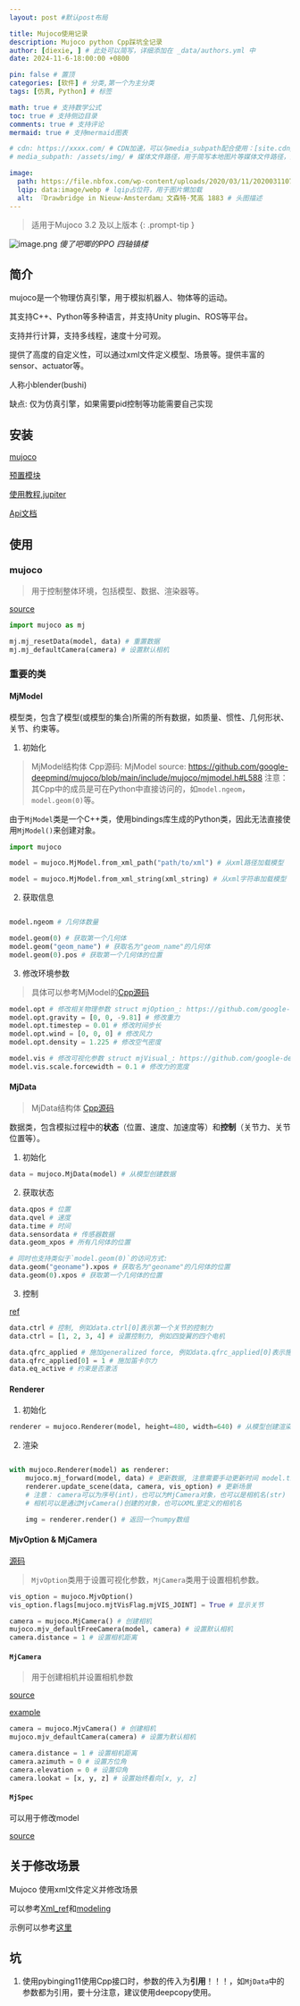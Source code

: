 ```yaml
---
layout: post #默认post布局

title: Mujoco使用记录
description: Mujoco python Cpp踩坑全记录
author: [diexie, ] # 此处可以简写，详细添加在 _data/authors.yml 中
date: 2024-11-6-18:00:00 +0800

pin: false # 置顶
categories: [软件] # 分类,第一个为主分类
tags: [仿真, Python] # 标签

math: true # 支持数学公式
toc: true # 支持侧边目录
comments: true # 支持评论
mermaid: true # 支持mermaid图表

# cdn: https://xxxx.com/ # CDN加速，可以与media_subpath配合使用：[site.cdn/][page.media_subpath/]file.ext
# media_subpath: /assets/img/ # 媒体文件路径，用于简写本地图片等媒体文件路径，注意：封面图路径**会受影响**

image:
  path: https://file.nbfox.com/wp-content/uploads/2020/03/11/20200311072056-5e6891584bbe4.jpg # 封面图
  lqip: data:image/webp # lqip占位符，用于图片懒加载
  alt: 『Drawbridge in Nieuw-Amsterdam』文森特·梵高 1883 # 头图描述
---
```


> 适用于Mujoco 3.2 及以上版本
{: .prompt-tip }

![image.png](https://s2.loli.net/2024/11/09/s1u2zJHAyr7tqfm.png)
_傻了吧唧的PPO 四轴镇楼_

## 简介

mujoco是一个物理仿真引擎，用于模拟机器人、物体等的运动。

其支持C++、Python等多种语言，并支持Unity plugin、ROS等平台。

支持并行计算，支持多线程，速度十分可观。

提供了高度的自定义性，可以通过xml文件定义模型、场景等。提供丰富的sensor、actuator等。

人称小blender(bushi)

缺点: 仅为仿真引擎，如果需要pid控制等功能需要自己实现

## 安装

[mujoco](https://github.com/google-deepmind/mujoco)

[预置模块](https://github.com/google-deepmind/mujoco_menagerie)

[使用教程,jupiter](https://colab.research.google.com/github/google-deepmind/mujoco/blob/main/python/tutorial.ipynb)

[Api文档](https://mujoco.readthedocs.io/en/latest/APIreference/index.html)

## 使用

### mujoco

> 用于控制整体环境，包括模型、数据、渲染器等。

[source](https://github.com/google-deepmind/mujoco/blob/main/include/mujoco/mujoco.h)

```python
import mujoco as mj

mj.mj_resetData(model, data) # 重置数据
mj.mj_defaultCamera(camera) # 设置默认相机
```

### 重要的类

#### MjModel

模型类，包含了模型(或模型的集合)所需的所有数据，如质量、惯性、几何形状、关节、约束等。

1. 初始化

> MjModel结构体 Cpp源码: MjModel source: https://github.com/google-deepmind/mujoco/blob/main/include/mujoco/mjmodel.h#L588
> 注意：其Cpp中的成员是可在Python中直接访问的，如`model.ngeom`，`model.geom(0)`等。

由于`MjModel`类是一个C++类，使用bindings库生成的Python类，因此无法直接使用`MjModel()`来创建对象。

```python
import mujoco

model = mujoco.MjModel.from_xml_path("path/to/xml") # 从xml路径加载模型

model = mujoco.MjModel.from_xml_string(xml_string) # 从xml字符串加载模型
```

2. 获取信息

```python

model.ngeom # 几何体数量

model.geom(0) # 获取第一个几何体
model.geom("geom_name") # 获取名为"geom_name"的几何体
model.geom(0).pos # 获取第一个几何体的位置
```

3. 修改环境参数

> 具体可以参考MjModel的[Cpp源码](https://github.com/google-deepmind/mujoco/blob/main/include/mujoco/mjmodel.h#L678)

```python
model.opt # 修改相关物理参数 struct mjOption_: https://github.com/google-deepmind/mujoco/blob/main/include/mujoco/mjmodel.h#L431
model.opt.gravity = [0, 0, -9.81] # 修改重力
model.opt.timestep = 0.01 # 修改时间步长
model.opt.wind = [0, 0, 0] # 修改风力
model.opt.density = 1.225 # 修改空气密度

model.vis # 修改可视化参数 struct mjVisual_: https://github.com/google-deepmind/mujoco/blob/main/include/mujoco/mjmodel.h#L478
model.vis.scale.forcewidth = 0.1 # 修改力的宽度
```

#### MjData

> MjData结构体 [Cpp源码](https://github.com/google-deepmind/mujoco/blob/main/include/mujoco/mjdata.h#L163)

数据类，包含模拟过程中的**状态**（位置、速度、加速度等）和**控制**（关节力、关节位置等）。

1. 初始化

```python
data = mujoco.MjData(model) # 从模型创建数据
```

2. 获取状态

```python
data.qpos # 位置
data.qvel # 速度
data.time # 时间
data.sensordata # 传感器数据
data.geom_xpos # 所有几何体的位置

# 同时也支持类似于`model.geom(0)`的访问方式:
data.geom("geoname").xpos # 获取名为"geoname"的几何体的位置
data.geom(0).xpos # 获取第一个几何体的位置
```

3. 控制

[ref](https://mujoco.readthedocs.io/en/stable/programming/simulation.html#state-and-control)

```python
data.ctrl # 控制, 例如data.ctrl[0]表示第一个关节的控制力
data.ctrl = [1, 2, 3, 4] # 设置控制力, 例如四旋翼的四个电机

data.qfrc_applied # 施加generalized force, 例如data.qfrc_applied[0]表示施加到第一个关节的力
data.qfrc_applied[0] = 1 # 施加笛卡尔力
data.eq_active # 约束是否激活
```

#### Renderer

1. 初始化

```python
renderer = mujoco.Renderer(model, height=480, width=640) # 从模型创建渲染器
```

2. 渲染

```python

with mujoco.Renderer(model) as renderer:
    mujoco.mj_forward(model, data) # 更新数据, 注意需要手动更新时间 model.time 或者使用model.mj_step()
    renderer.update_scene(data, camera, vis_option) # 更新场景
    # 注意： camera可以为序号(int)，也可以为MjCamera对象，也可以是相机名(str)
    # 相机可以是通过MjvCamera()创建的对象，也可以XML里定义的相机名

    img = renderer.render() # 返回一个numpy数组
```

#### MjvOption & MjCamera

[源码](https://github.com/google-deepmind/mujoco/blob/main/include/mujoco/mjvisualize.h)

> `MjvOption`类用于设置可视化参数，`MjCamera`类用于设置相机参数。

```python
vis_option = mujoco.MjvOption()
vis_option.flags[mujoco.mjtVisFlag.mjVIS_JOINT] = True # 显示关节

camera = mujoco.MjCamera() # 创建相机
mujoco.mjv_defaultFreeCamera(model, camera) # 设置默认相机
camera.distance = 1 # 设置相机距离
```

#### `MjCamera`

> 用于创建相机并设置相机参数

[source](https://github.com/google-deepmind/mujoco/blob/main/include/mujoco/mjvisualize.h#L58)

[example](https://colab.research.google.com/github/google-deepmind/mujoco/blob/main/python/tutorial.ipynb#scrollTo=Kie3y-27bQ3J)

```python
camera = mujoco.MjvCamera() # 创建相机
mujoco.mjv_defaultCamera(camera) # 设置为默认相机

camera.distance = 1 # 设置相机距离
camera.azimuth = 0 # 设置方位角
camera.elevation = 0 # 设置仰角
camera.lookat = [x, y, z] # 设置始终看向[x, y, z]
```

#### `MjSpec`

可以用于修改model

[source](https://github.com/google-deepmind/mujoco/blob/main/include/mujoco/mjspec.h#L143)

## 关于修改场景

Mujoco 使用xml文件定义并修改场景

可以参考[Xml_ref](https://mujoco.readthedocs.io/en/stable/XMLreference.html)和[modeling](https://mujoco.readthedocs.io/en/stable/modeling.html)

示例可以参考[这里](https://github.com/google-deepmind/mujoco_menagerie)

## 坑

1. 使用pybinging11使用Cpp接口时，参数的传入为**引用**！！！，如`MjData`中的参数都为引用，要十分注意，建议使用deepcopy使用。
